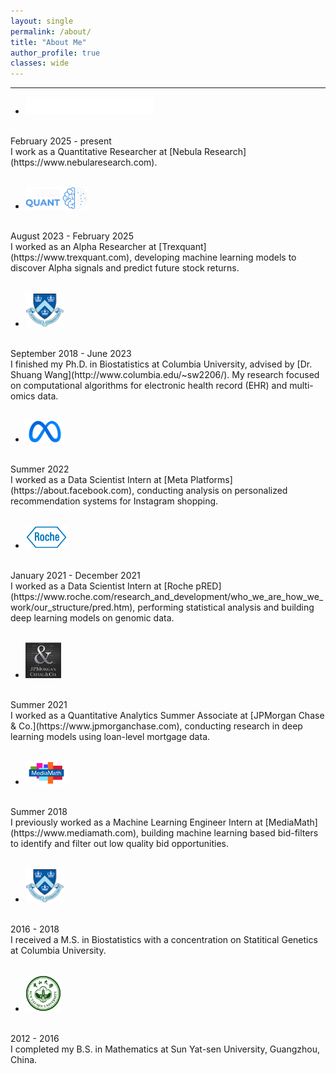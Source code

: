 ```yaml
---
layout: single
permalink: /about/
title: "About Me"
author_profile: true
classes: wide
---
```


***

* <img src="/assets/images/Nebula.png" style="width:43%">
<br />
February 2025 - present
<br />
I work as a Quantitative Researcher at [Nebula Research](https://www.nebularesearch.com).
<br />
<br />


* <img src="/assets/images/Trexquant.png" style="width:21%">
<br />
August 2023 - February 2025
<br />
I worked as an Alpha Researcher at [Trexquant](https://www.trexquant.com), developing machine learning models to discover Alpha signals and predict future stock returns.
<br />
<br />


* <img src="/assets/images/columbia.png" style="width:13%">
<br />
September 2018 - June 2023
<br />
I finished my Ph.D. in Biostatistics at Columbia University, advised by [Dr. Shuang Wang](http://www.columbia.edu/~sw2206/). My research focused on computational algorithms for electronic health record (EHR) and multi-omics data.
<br />
<br />


* <img src="/assets/images/Meta.png" style="width:13%">
<br />
Summer 2022
<br />
I worked as a Data Scientist Intern at [Meta Platforms](https://about.facebook.com), conducting analysis on personalized recommendation systems for Instagram shopping.
<br />
<br />


* <img src="/assets/images/Roche.png" style="width:14%">
<br />
January 2021 - December 2021
<br />
I worked as a Data Scientist Intern at [Roche pRED](https://www.roche.com/research_and_development/who_we_are_how_we_work/our_structure/pred.htm), performing statistical analysis and building deep learning models on genomic data.
<br />
<br />


* <img src="/assets/images/JPMorgan.png" style="width:12%">
<br />
Summer 2021
<br />
I worked as a Quantitative Analytics Summer Associate at [JPMorgan Chase & Co.](https://www.jpmorganchase.com), conducting research in deep learning models using loan-level mortgage data.
<br />
<br />


* <img src="/assets/images/mediamath.png" style="width:14%">
<br />
Summer 2018
<br />
I previously worked as a Machine Learning Engineer Intern at [MediaMath](https://www.mediamath.com), building machine learning based bid-filters to identify and filter out low quality bid opportunities.
<br />
<br />


* <img src="/assets/images/columbia.png" style="width:13%">
<br />
2016 - 2018
<br />
I received a M.S. in Biostatistics with a concentration on Statitical Genetics at Columbia University.
<br />
<br />


* <img src="/assets/images/SYSU.png" style="width:12%">
<br />
2012 - 2016
<br />
I completed my B.S. in Mathematics at Sun Yat-sen University, Guangzhou, China.
<br />
<br />





